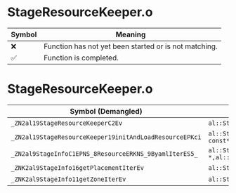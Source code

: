 # StageResourceKeeper.o
| Symbol | Meaning 
| ------------- | ------------- 
| :x: | Function has not yet been started or is not matching. 
| :white_check_mark: | Function is completed. 


# StageResourceKeeper.o
| Symbol (Demangled) | Symbol (Mangled) | Decompiled? |
| ------------- |  ------------- | ------------- |
| `_ZN2al19StageResourceKeeperC2Ev` | `al::StageResourceKeeper::StageResourceKeeper(void)` | :white_check_mark: |
| `_ZN2al19StageResourceKeeper19initAndLoadResourceEPKci` | `al::StageResourceKeeper::initAndLoadResource(char const*,int)` | :white_check_mark: |
| `_ZN2al9StageInfoC1EPNS_8ResourceERKNS_9ByamlIterES5_` | `al::StageInfo::StageInfo(al::Resource *,al::ByamlIter const&,al::ByamlIter const&)` | :white_check_mark: |
| `_ZNK2al9StageInfo16getPlacementIterEv` | `al::StageInfo::getPlacementIter(void)const` | :white_check_mark: |
| `_ZNK2al9StageInfo11getZoneIterEv` | `al::StageInfo::getZoneIter(void)const` | :white_check_mark: |
